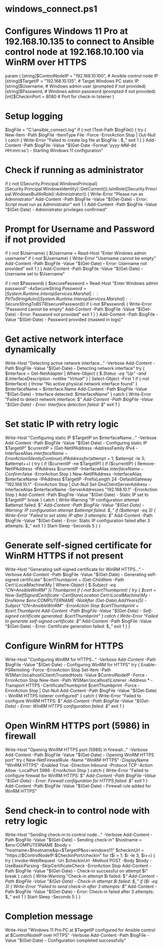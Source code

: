 # windows_connect.ps1
# Configures Windows 11 Pro at 192.168.10.135 to connect to Ansible control node at 192.168.10.100 via WinRM over HTTPS

param (
    [string]$ControlNodeIP = "192.168.10.100",  # Ansible control node IP
    [string]$TargetIP = "192.168.10.135",       # Target Windows PC static IP
    [string]$Username,                          # Windows admin user (prompted if not provided)
    [string]$Password,                          # Windows admin password (prompted if not provided)
    [int]$CheckinPort = 8080                    # Port for check-in listener
)

# Setup logging
$logFile = "C:\ansible_connect.log"
if (-not (Test-Path $logFile)) {
    try {
        New-Item -Path $logFile -ItemType File -Force -ErrorAction Stop | Out-Null
    } catch {
        Write-Error "Failed to create log file at $logFile : $_"
        exit 1
    }
}
Add-Content -Path $logFile -Value "$(Get-Date -Format 'yyyy-MM-dd HH:mm:ss') - Starting Windows 11 configuration"

# Check if running as administrator
if (-not ([Security.Principal.WindowsPrincipal][Security.Principal.WindowsIdentity]::GetCurrent()).IsInRole([Security.Principal.WindowsBuiltInRole]::Administrator)) {
    Write-Error "Please run as Administrator"
    Add-Content -Path $logFile -Value "$(Get-Date) - Error: Script must run as Administrator"
    exit 1
}
Add-Content -Path $logFile -Value "$(Get-Date) - Administrator privileges confirmed"

# Prompt for Username and Password if not provided
if (-not $Username) {
    $Username = Read-Host "Enter Windows admin username"
    if (-not $Username) {
        Write-Error "Username cannot be empty"
        Add-Content -Path $logFile -Value "$(Get-Date) - Error: Username not provided"
        exit 1
    }
}
Add-Content -Path $logFile -Value "$(Get-Date) - Username set to $Username"

if (-not $Password) {
    $securePassword = Read-Host "Enter Windows admin password" -AsSecureString
    $Password = [System.Runtime.InteropServices.Marshal]::PtrToStringAuto([System.Runtime.InteropServices.Marshal]::SecureStringToBSTR($securePassword))
    if (-not $Password) {
        Write-Error "Password cannot be empty"
        Add-Content -Path $logFile -Value "$(Get-Date) - Error: Password not provided"
        exit 1
    }
}
Add-Content -Path $logFile -Value "$(Get-Date) - Password provided (masked in logs)"

# Get active network interface dynamically
Write-Host "Detecting active network interface..." -Verbose
Add-Content -Path $logFile -Value "$(Get-Date) - Detecting network interface"
try {
    $interface = Get-NetAdapter | Where-Object { $_.Status -eq "Up" -and $_.InterfaceDescription -notlike "*Virtual*" } | Select-Object -First 1
    if (-not $interface) {
        throw "No active physical network interface found"
    }
    $interfaceName = $interface.Name
    Add-Content -Path $logFile -Value "$(Get-Date) - Interface detected: $interfaceName"
} catch {
    Write-Error "Failed to detect network interface: $_"
    Add-Content -Path $logFile -Value "$(Get-Date) - Error: Interface detection failed: $_"
    exit 1
}

# Set static IP with retry logic
Write-Host "Configuring static IP $TargetIP on $interfaceName..." -Verbose
Add-Content -Path $logFile -Value "$(Get-Date) - Configuring static IP $TargetIP"
$currentIP = (Get-NetIPAddress -AddressFamily IPv4 -InterfaceAlias $interfaceName -ErrorAction SilentlyContinue).IPAddress
for ($attempt = 1; $attempt -le 3; $attempt++) {
    try {
        if ($currentIP -ne $TargetIP) {
            if ($currentIP) {
                Remove-NetIPAddress -IPAddress $currentIP -InterfaceAlias $interfaceName -Confirm:$false -ErrorAction Stop
            }
            New-NetIPAddress -InterfaceAlias $interfaceName -IPAddress $TargetIP -PrefixLength 24 -DefaultGateway "192.168.10.1" -ErrorAction Stop | Out-Null
            Set-DnsClientServerAddress -InterfaceAlias $interfaceName -ServerAddresses "192.168.10.1" -ErrorAction Stop
        }
        Add-Content -Path $logFile -Value "$(Get-Date) - Static IP set to $TargetIP"
        break
    } catch {
        Write-Warning "IP configuration attempt $attempt failed: $_"
        Add-Content -Path $logFile -Value "$(Get-Date) - Warning: IP configuration attempt $attempt failed: $_"
        if ($attempt -eq 3) {
            Write-Error "Failed to set static IP after 3 attempts: $_"
            Add-Content -Path $logFile -Value "$(Get-Date) - Error: Static IP configuration failed after 3 attempts: $_"
            exit 1
        }
        Start-Sleep -Seconds 5
    }
}

# Generate self-signed certificate for WinRM HTTPS if not present
Write-Host "Generating self-signed certificate for WinRM HTTPS..." -Verbose
Add-Content -Path $logFile -Value "$(Get-Date) - Generating self-signed certificate"
$certThumbprint = (Get-ChildItem -Path Cert:\LocalMachine\My | Where-Object { $_.Subject -eq "CN=AnsibleWinRM" }).Thumbprint
if (-not $certThumbprint) {
    try {
        $cert = New-SelfSignedCertificate -CertStoreLocation Cert:\LocalMachine\My -DnsName $env:COMPUTERNAME -NotAfter (Get-Date).AddYears(5) -Subject "CN=AnsibleWinRM" -ErrorAction Stop
        $certThumbprint = $cert.Thumbprint
        Add-Content -Path $logFile -Value "$(Get-Date) - Self-signed certificate generated: $certThumbprint"
    } catch {
        Write-Error "Failed to generate self-signed certificate: $_"
        Add-Content -Path $logFile -Value "$(Get-Date) - Error: Certificate generation failed: $_"
        exit 1
    }
}

# Configure WinRM for HTTPS
Write-Host "Configuring WinRM for HTTPS..." -Verbose
Add-Content -Path $logFile -Value "$(Get-Date) - Configuring WinRM for HTTPS"
try {
    Enable-PSRemoting -Force -ErrorAction Stop
    Set-Item -Path WSMan:\localhost\Client\TrustedHosts -Value $ControlNodeIP -Force -ErrorAction Stop
    New-Item -Path WSMan:\localhost\Listener -Address * -Transport HTTPS -CertificateThumbprint $certThumbprint -Force -ErrorAction Stop | Out-Null
    Add-Content -Path $logFile -Value "$(Get-Date) - WinRM HTTPS listener configured"
} catch {
    Write-Error "Failed to configure WinRM HTTPS: $_"
    Add-Content -Path $logFile -Value "$(Get-Date) - Error: WinRM HTTPS configuration failed: $_"
    exit 1
}

# Open WinRM HTTPS port (5986) in firewall
Write-Host "Opening WinRM HTTPS port (5986) in firewall..." -Verbose
Add-Content -Path $logFile -Value "$(Get-Date) - Opening WinRM HTTPS port"
try {
    New-NetFirewallRule -Name "WinRM-HTTPS" -DisplayName "WinRM HTTPS" -Enabled True -Direction Inbound -Protocol TCP -Action Allow -LocalPort 5986 -ErrorAction Stop
} catch {
    Write-Error "Failed to configure firewall for WinRM HTTPS: $_"
    Add-Content -Path $logFile -Value "$(Get-Date) - Error: Firewall configuration for HTTPS failed: $_"
    exit 1
}
Add-Content -Path $logFile -Value "$(Get-Date) - Firewall rule added for WinRM HTTPS"

# Send check-in to control node with retry logic
Write-Host "Sending check-in to control node..." -Verbose
Add-Content -Path $logFile -Value "$(Get-Date) - Sending check-in"
$hostname = $env:COMPUTERNAME
$body = "hostname=$hostname&ip=$TargetIP&os=windows11"
$checkinUrl = "https://$ControlNodeIP:$CheckinPort/checkin"
for ($i = 1; $i -le 3; $i++) {
    try {
        Invoke-WebRequest -Uri $checkinUrl -Method POST -Body $body -UseBasicParsing -SkipCertificateCheck -ErrorAction Stop
        Add-Content -Path $logFile -Value "$(Get-Date) - Check-in successful on attempt $i"
        break
    } catch {
        Write-Warning "Check-in attempt $i failed: $_"
        Add-Content -Path $logFile -Value "$(Get-Date) - Check-in attempt $i failed: $_"
        if ($i -eq 3) {
            Write-Error "Failed to send check-in after 3 attempts: $_"
            Add-Content -Path $logFile -Value "$(Get-Date) - Error: Check-in failed after 3 attempts: $_"
            exit 1
        }
        Start-Sleep -Seconds 5
    }
}

# Completion message
Write-Host "Windows 11 Pro PC at $TargetIP configured for Ansible control at $ControlNodeIP over HTTPS" -Verbose
Add-Content -Path $logFile -Value "$(Get-Date) - Configuration completed successfully"
